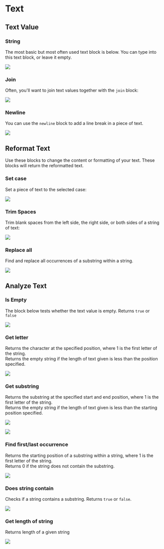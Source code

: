 # Text

## Text Value

### String

The most basic but most often used text block is below. You can type into this text block, or leave it empty.

![](.gitbook/assets/blocks-text-fig-2%20%281%29.png)

### Join

Often, you'll want to join text values together with the `join` block:

![](.gitbook/assets/screen-shot-2021-04-08-at-12.10.19-pm.png)

### Newline

You can use the `newline` block to add a line break in a piece of text.

![](.gitbook/assets/textblocks-newline.png)

## Reformat Text

Use these blocks to change the content or formatting of your text. These blocks will return the reformatted text.

### Set case

Set a piece of text to the selected case:

![](.gitbook/assets/screen-shot-2021-04-08-at-12.12.29-pm.png)

### Trim Spaces

Trim blank spaces from the left side, the right side, or both sides of a string of text:

![](.gitbook/assets/screen-shot-2021-04-08-at-12.13.02-pm.png)

### Replace all

Find and replace all occurrences of a substring within a string.

![](.gitbook/assets/textblocks-replace.png)

## Analyze Text

### Is Empty

The block below tests whether the text value is empty. Returns `true` or `false`

![](.gitbook/assets/blocks-text-fig-5.png)

### Get letter

Returns the character at the specified position, where 1 is the first letter of the string.  
Returns the empty string if the length of text given is less than the position specified.

![](.gitbook/assets/screen-shot-2021-04-08-at-12.11.46-pm.png)

### Get substring

Returns the substring at the specified start and end position, where 1 is the first letter of the string.  
Returns the empty string if the length of text given is less than the starting position specified.

![](.gitbook/assets/screen-shot-2021-04-08-at-12.13.47-pm.png)

![](.gitbook/assets/screen-shot-2021-04-08-at-12.14.08-pm.png)

### Find first/last occurrence

Returns the starting position of a substring within a string, where 1 is the first letter of the string.  
Returns 0 if the string does not contain the substring.

![](.gitbook/assets/screen-shot-2021-04-08-at-12.14.48-pm.png)

### Does string contain

Checks if a string contains a substring. Returns `true` or `false`. 

![](.gitbook/assets/textblocks-does-contain.png)

### Get length of string

Returns length of a given string

![](.gitbook/assets/blocks-text-fig-4.png)

